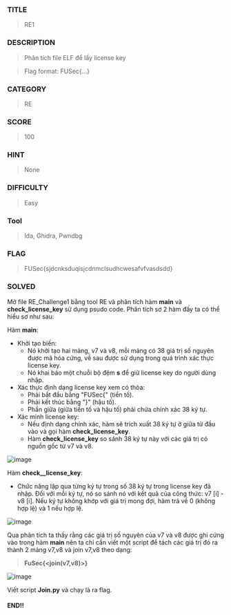 ### TITLE
>RE1
### DESCRIPTION
> Phân tích file ELF để lấy license key


> Flag format: FUSec{...}

### CATEGORY
>RE
### SCORE
>100
### HINT
>None
### DIFFICULTY
>Easy

### Tool
> Ida, Ghidra, Pwndbg
### FLAG
>FUSec{sjdcnksduqisjcdnmclsudhcwesafvfvasdsdd}
### SOLVED
Mở file RE_Challenge1 bằng tool RE và phân tích hàm __main__ và __check_license_key__ sử dụng psudo code. Phân tích sơ 2 hàm đấy ta có thể hiểu sơ như sau:

Hàm __main__:
  - Khởi tạo biến:
    - Nó khởi tạo hai mảng, v7 và v8, mỗi mảng có 38 giá trị số nguyên được mã hóa cứng, về sau được sử dụng trong quá trình xác thực license key.
    - Nó khai báo một chuỗi bộ đệm __s__ để giữ license key do người dùng nhập.
  - Xác thực định dạng license key xem có thỏa:
    - Phải bắt đầu bằng "FUSec{" (tiền tố).
    - Phải kết thúc bằng "}" (hậu tố).
    - Phần giữa (giữa tiền tố và hậu tố) phải chứa chính xác 38 ký tự.
  - Xác minh license key:
    - Nếu định dạng chính xác, hàm sẽ trích xuất 38 ký tự ở giữa từ đầu vào và gọi hàm __check_license_key__.
    - Hàm __check_license_key__ so sánh 38 ký tự này với các giá trị có nguồn gốc từ v7 và v8.

![image](https://github.com/user-attachments/assets/17367f9e-145e-4123-bfe8-dfc0cf0acfe3)

Hàm __check__license_key__:
  - Chức năng lặp qua từng ký tự trong số 38 ký tự trong license key đã nhập. Đối với mỗi ký tự, nó so sánh nó với kết quả của công thức: v7 [i] - v8 [i]. Nếu ký tự không khớp với giá trị mong đợi, hàm trả về 0 (không hợp lệ) và 1 nếu hợp lệ.

![image](https://github.com/user-attachments/assets/879bd31b-ba33-40a5-99c8-4f67009bae34)

Qua phân tích ta thấy rằng các giá trị số nguyên của v7 và v8 được ghi cứng vào trong hàm __main__ nên ta chỉ cần viết một script để tách các giá trị đó ra thành 2 mảng v7,v8 và join v7,v8 theo dạng: 
> __FuSec{<join(v7,v8)>}__

![image](https://github.com/user-attachments/assets/1e8f239b-b52f-49ca-aac9-5a0a23fb1bfb)

Viết script __Join.py__ và chạy là ra flag.
#### END!!

